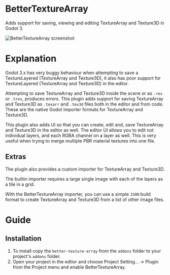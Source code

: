 [screenshot]: https://raw.githubusercontent.com/awkwardpolygons/better-texture-array/master/screenshot.png "BetterTextureArray screenshot"
# BetterTextureArray
Adds support for saving, viewing and editing TextureArray and Texture3D in Godot 3.

![][screenshot]

# Explanation
Godot 3.x has very buggy behaviour when attempting to save a TextureLayered (TextureArray and Texture3D), it also has poor support for TextureLayered (TextureArray and Texture3D) in the editor.

Attempting to save TextureArray and Texture3D inside the scene or as `.res` or `.tres`, produces errors.
This plugin adds support for saving TextureArray and Texture3D as `.texarr` and `.tex3d` files both in the editor and from code.
These are the native Godot importer formats for TextureArray and Texture3D.

This plugin also adds UI so that you can create, edit and, save TextureArray and Texture3D in the editor as well.
The editor UI allows you to edit not individual layers, and each RGBA channel on a layer as well. This is very useful when trying to merge multiple PBR material textures into one file.

## Extras
The plugin also provides a custom importer for TextureArray and Texture3D.

The builtin importer requires a large single image with each of the layers as a tile in a grid.

With the BetterTextureArray importer, you can use a simple `JSON` build format to create TextureArray and Texture3D from a list of other image files.

# Guide
## Installation
1. To install copy the `better-texture-array` from the `addons` folder to your project's `addons` folder.
2. Open your project in the edtior and choose Project Setting... -> Plugin from the Project menu and enable BetterTextureArray.
